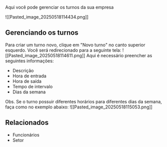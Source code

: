 Aqui você pode gerenciar os turnos da sua empresa

![[Pasted_image_20250518114434.png]]

## Gerenciando os turnos
Para criar um turno novo, clique em "Novo turno" no canto superior esquerdo. Você será redirecionado para a seguinte tela:
![[Pasted_image_20250518114611.png]]
Aqui é necessário preencher as seguintes informações:
- Descrição
- Hora de entrada
- Hora de saída
- Tempo de intervalo
- Dias da semana

Obs. Se o turno possuir diferentes horários para diferentes dias da semana, faça como no exemplo abaixo:
![[Pasted_image_20250518115053.png]]


## Relacionados
- Funcionários
- Setor